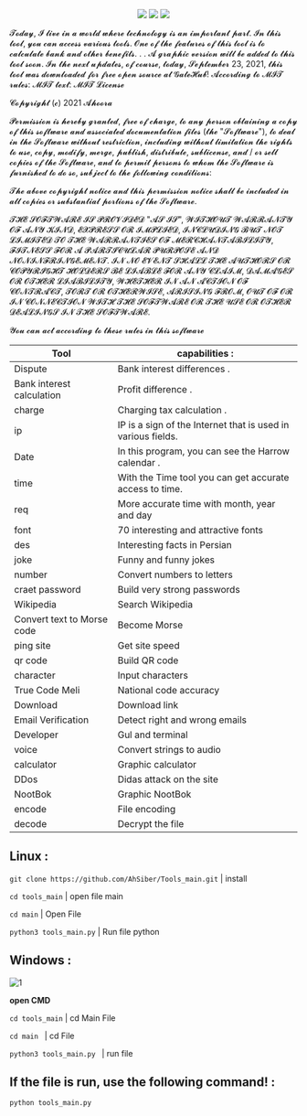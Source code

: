 <p align="center">
  <img src="https://img.shields.io/badge/NAME%20TOOL-Tools-red"/>
  <img src="https://img.shields.io/badge/CODED%20WITH-PYTHON-%233572A5"/>
  <img src="https://img.shields.io/badge/MADE%20IN-IRAN-Green"/>

𝓣𝓸𝓭𝓪𝔂, 𝓘 𝓵𝓲𝓿𝓮 𝓲𝓷 𝓪 𝔀𝓸𝓻𝓵𝓭 𝔀𝓱𝓮𝓻𝓮 𝓽𝓮𝓬𝓱𝓷𝓸𝓵𝓸𝓰𝔂 𝓲𝓼 𝓪𝓷 𝓲𝓶𝓹𝓸𝓻𝓽𝓪𝓷𝓽 𝓹𝓪𝓻𝓽. 𝓘𝓷 𝓽𝓱𝓲𝓼 𝓽𝓸𝓸𝓵, 𝔂𝓸𝓾 𝓬𝓪𝓷 𝓪𝓬𝓬𝓮𝓼𝓼 𝓿𝓪𝓻𝓲𝓸𝓾𝓼 𝓽𝓸𝓸𝓵𝓼. 𝓞𝓷𝓮 𝓸𝓯 𝓽𝓱𝓮 𝓯𝓮𝓪𝓽𝓾𝓻𝓮𝓼 𝓸𝓯 𝓽𝓱𝓲𝓼 𝓽𝓸𝓸𝓵 𝓲𝓼 𝓽𝓸 𝓬𝓪𝓵𝓬𝓾𝓵𝓪𝓽𝓮 𝓫𝓪𝓷𝓴 𝓪𝓷𝓭 𝓸𝓽𝓱𝓮𝓻 𝓫𝓮𝓷𝓮𝓯𝓲𝓽𝓼. . . 𝓐 𝓰𝓻𝓪𝓹𝓱𝓲𝓬 𝓿𝓮𝓻𝓼𝓲𝓸𝓷 𝔀𝓲𝓵𝓵 𝓫𝓮 𝓪𝓭𝓭𝓮𝓭 𝓽𝓸 𝓽𝓱𝓲𝓼 𝓽𝓸𝓸𝓵 𝓼𝓸𝓸𝓷. 𝓘𝓷 𝓽𝓱𝓮 𝓷𝓮𝔁𝓽 𝓾𝓹𝓭𝓪𝓽𝓮𝓼, 𝓸𝓯 𝓬𝓸𝓾𝓻𝓼𝓮, 𝓽𝓸𝓭𝓪𝔂, 𝓢𝓮𝓹𝓽𝓮𝓶𝓫𝓮𝓻 23, 2021, 𝓽𝓱𝓲𝓼 𝓽𝓸𝓸𝓵 𝔀𝓪𝓼 𝓭𝓸𝔀𝓷𝓵𝓸𝓪𝓭𝓮𝓭 𝓯𝓸𝓻 𝓯𝓻𝓮𝓮 𝓸𝓹𝓮𝓷 𝓼𝓸𝓾𝓻𝓬𝓮 𝓪𝓽 𝓖𝓪𝓽𝓮𝓗𝓾𝓫! 𝓐𝓬𝓬𝓸𝓻𝓭𝓲𝓷𝓰 𝓽𝓸 𝓜𝓘𝓣 𝓻𝓾𝓵𝓮𝓼:
𝓜𝓘𝓣 𝓽𝓮𝔁𝓽:
𝓜𝓘𝓣 𝓛𝓲𝓬𝓮𝓷𝓼𝓮

𝓒𝓸𝓹𝔂𝓻𝓲𝓰𝓱𝓽 (𝓬) 2021 𝓐𝓱𝓸𝓸𝓻𝓪

𝓟𝓮𝓻𝓶𝓲𝓼𝓼𝓲𝓸𝓷 𝓲𝓼 𝓱𝓮𝓻𝓮𝓫𝔂 𝓰𝓻𝓪𝓷𝓽𝓮𝓭, 𝓯𝓻𝓮𝓮 𝓸𝓯 𝓬𝓱𝓪𝓻𝓰𝓮, 𝓽𝓸 𝓪𝓷𝔂 𝓹𝓮𝓻𝓼𝓸𝓷 𝓸𝓫𝓽𝓪𝓲𝓷𝓲𝓷𝓰 𝓪 𝓬𝓸𝓹𝔂
𝓸𝓯 𝓽𝓱𝓲𝓼 𝓼𝓸𝓯𝓽𝔀𝓪𝓻𝓮 𝓪𝓷𝓭 𝓪𝓼𝓼𝓸𝓬𝓲𝓪𝓽𝓮𝓭 𝓭𝓸𝓬𝓾𝓶𝓮𝓷𝓽𝓪𝓽𝓲𝓸𝓷 𝓯𝓲𝓵𝓮𝓼 (𝓽𝓱𝓮 "𝓢𝓸𝓯𝓽𝔀𝓪𝓻𝓮"), 𝓽𝓸 𝓭𝓮𝓪𝓵
𝓲𝓷 𝓽𝓱𝓮 𝓢𝓸𝓯𝓽𝔀𝓪𝓻𝓮 𝔀𝓲𝓽𝓱𝓸𝓾𝓽 𝓻𝓮𝓼𝓽𝓻𝓲𝓬𝓽𝓲𝓸𝓷, 𝓲𝓷𝓬𝓵𝓾𝓭𝓲𝓷𝓰 𝔀𝓲𝓽𝓱𝓸𝓾𝓽 𝓵𝓲𝓶𝓲𝓽𝓪𝓽𝓲𝓸𝓷 𝓽𝓱𝓮 𝓻𝓲𝓰𝓱𝓽𝓼
𝓽𝓸 𝓾𝓼𝓮, 𝓬𝓸𝓹𝔂, 𝓶𝓸𝓭𝓲𝓯𝔂, 𝓶𝓮𝓻𝓰𝓮, 𝓹𝓾𝓫𝓵𝓲𝓼𝓱, 𝓭𝓲𝓼𝓽𝓻𝓲𝓫𝓾𝓽𝓮, 𝓼𝓾𝓫𝓵𝓲𝓬𝓮𝓷𝓼𝓮, 𝓪𝓷𝓭 / 𝓸𝓻 𝓼𝓮𝓵𝓵
𝓬𝓸𝓹𝓲𝓮𝓼 𝓸𝓯 𝓽𝓱𝓮 𝓢𝓸𝓯𝓽𝔀𝓪𝓻𝓮, 𝓪𝓷𝓭 𝓽𝓸 𝓹𝓮𝓻𝓶𝓲𝓽 𝓹𝓮𝓻𝓼𝓸𝓷𝓼 𝓽𝓸 𝔀𝓱𝓸𝓶 𝓽𝓱𝓮 𝓢𝓸𝓯𝓽𝔀𝓪𝓻𝓮 𝓲𝓼
𝓯𝓾𝓻𝓷𝓲𝓼𝓱𝓮𝓭 𝓽𝓸 𝓭𝓸 𝓼𝓸, 𝓼𝓾𝓫𝓳𝓮𝓬𝓽 𝓽𝓸 𝓽𝓱𝓮 𝓯𝓸𝓵𝓵𝓸𝔀𝓲𝓷𝓰 𝓬𝓸𝓷𝓭𝓲𝓽𝓲𝓸𝓷𝓼:

𝓣𝓱𝓮 𝓪𝓫𝓸𝓿𝓮 𝓬𝓸𝓹𝔂𝓻𝓲𝓰𝓱𝓽 𝓷𝓸𝓽𝓲𝓬𝓮 𝓪𝓷𝓭 𝓽𝓱𝓲𝓼 𝓹𝓮𝓻𝓶𝓲𝓼𝓼𝓲𝓸𝓷 𝓷𝓸𝓽𝓲𝓬𝓮 𝓼𝓱𝓪𝓵𝓵 𝓫𝓮 𝓲𝓷𝓬𝓵𝓾𝓭𝓮𝓭 𝓲𝓷 𝓪𝓵𝓵
𝓬𝓸𝓹𝓲𝓮𝓼 𝓸𝓻 𝓼𝓾𝓫𝓼𝓽𝓪𝓷𝓽𝓲𝓪𝓵 𝓹𝓸𝓻𝓽𝓲𝓸𝓷𝓼 𝓸𝓯 𝓽𝓱𝓮 𝓢𝓸𝓯𝓽𝔀𝓪𝓻𝓮.
  
𝓣𝓗𝓔 𝓢𝓞𝓕𝓣𝓦𝓐𝓡𝓔 𝓘𝓢 𝓟𝓡𝓞𝓥𝓘𝓓𝓔𝓓 "𝓐𝓢 𝓘𝓢", 𝓦𝓘𝓣𝓗𝓞𝓤𝓣 𝓦𝓐𝓡𝓡𝓐𝓝𝓣𝓨 𝓞𝓕 𝓐𝓝𝓨 𝓚𝓘𝓝𝓓, 𝓔𝓧𝓟𝓡𝓔𝓢𝓢 𝓞𝓡
𝓘𝓜𝓟𝓛𝓘𝓔𝓓, 𝓘𝓝𝓒𝓛𝓤𝓓𝓘𝓝𝓖 𝓑𝓤𝓣 𝓝𝓞𝓣 𝓛𝓘𝓜𝓘𝓣𝓔𝓓 𝓣𝓞 𝓣𝓗𝓔 𝓦𝓐𝓡𝓡𝓐𝓝𝓣𝓘𝓔𝓢 𝓞𝓕 𝓜𝓔𝓡𝓒𝓗𝓐𝓝𝓣𝓐𝓑𝓘𝓛𝓘𝓣𝓨,
𝓕𝓘𝓣𝓝𝓔𝓢𝓢 𝓕𝓞𝓡 𝓐 𝓟𝓐𝓡𝓣𝓘𝓒𝓤𝓛𝓐𝓡 𝓟𝓤𝓡𝓟𝓞𝓢𝓔 𝓐𝓝𝓓 𝓝𝓞𝓝𝓘𝓝𝓕𝓡𝓘𝓝𝓖𝓔𝓜𝓔𝓝𝓣. 𝓘𝓝 𝓝𝓞 𝓔𝓥𝓔𝓝𝓣 𝓢𝓗𝓐𝓛𝓛 𝓣𝓗𝓔
𝓐𝓤𝓣𝓗𝓞𝓡𝓢 𝓞𝓡 𝓒𝓞𝓟𝓨𝓡𝓘𝓖𝓗𝓣 𝓗𝓞𝓛𝓓𝓔𝓡𝓢 𝓑𝓔 𝓛𝓘𝓐𝓑𝓛𝓔 𝓕𝓞𝓡 𝓐𝓝𝓨 𝓒𝓛𝓐𝓘𝓜, 𝓓𝓐𝓜𝓐𝓖𝓔𝓢 𝓞𝓡 𝓞𝓣𝓗𝓔𝓡
𝓛𝓘𝓐𝓑𝓘𝓛𝓘𝓣𝓨, 𝓦𝓗𝓔𝓣𝓗𝓔𝓡 𝓘𝓝 𝓐𝓝 𝓐𝓒𝓣𝓘𝓞𝓝 𝓞𝓕 𝓒𝓞𝓝𝓣𝓡𝓐𝓒𝓣, 𝓣𝓞𝓡𝓣 𝓞𝓡 𝓞𝓣𝓗𝓔𝓡𝓦𝓘𝓢𝓔, 𝓐𝓡𝓘𝓢𝓘𝓝𝓖 𝓕𝓡𝓞𝓜,
𝓞𝓤𝓣 𝓞𝓕 𝓞𝓡 𝓘𝓝 𝓒𝓞𝓝𝓝𝓔𝓒𝓣𝓘𝓞𝓝 𝓦𝓘𝓣𝓗 𝓣𝓗𝓔 𝓢𝓞𝓕𝓣𝓦𝓐𝓡𝓔 𝓞𝓡 𝓣𝓗𝓔 𝓤𝓢𝓔 𝓞𝓡 𝓞𝓣𝓗𝓔𝓡 𝓓𝓔𝓐𝓛𝓘𝓝𝓖𝓢 𝓘𝓝 𝓣𝓗𝓔
𝓢𝓞𝓕𝓣𝓦𝓐𝓡𝓔.

𝓨𝓸𝓾 𝓬𝓪𝓷 𝓪𝓬𝓽 𝓪𝓬𝓬𝓸𝓻𝓭𝓲𝓷𝓰 𝓽𝓸 𝓽𝓱𝓮𝓼𝓮 𝓻𝓾𝓵𝓮𝓼 𝓲𝓷 𝓽𝓱𝓲𝓼 𝓼𝓸𝓯𝓽𝔀𝓪𝓻𝓮

Tool | capabilities :
-----|-------------
Dispute | Bank interest differences . 
Bank interest calculation | Profit difference .
charge  | Charging tax calculation .
ip | IP is a sign of the Internet that is used in various fields.
Date  | In this program, you can see the Harrow calendar . 
time | With the Time tool you can get accurate access to time. 
req | More accurate time with month, year and day 
font | 70 interesting and attractive fonts 
des | Interesting facts in Persian
joke | Funny and funny jokes
number | Convert numbers to letters 
craet password  | Build very strong passwords  
Wikipedia  | Search Wikipedia  
Convert text to Morse code  | Become Morse 
ping site | Get site speed  
qr code  | Build QR code  
character | Input characters  
True Code Meli | National code accuracy  
Download  | Download link  
Email Verification  | Detect right and wrong emails  
Developer  | Gul and terminal 
voice | Convert strings to audio  
calculator  | Graphic calculator 
DDos  | Didas attack on the site 
NootBok  | Graphic NootBok  
encode | File encoding 
decode  | Decrypt the file 

## Linux : 

`git clone https://github.com/AhSiber/Tools_main.git` | install 

`cd tools_main` | open file main 

`cd main` | Open File  

`python3 tools_main.py` | Run file python 


## Windows : 
![1](https://user-images.githubusercontent.com/75671611/144374645-11f116e4-fe45-489a-997e-0f4e834e5d98.jpg)

 __open CMD__

`cd tools_main` | cd Main File 

`cd main ` | cd File 

`python3 tools_main.py ` | run file 

## If the file is run, use the following command!  : 
`python tools_main.py` 
